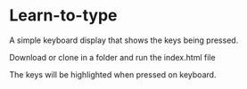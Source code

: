 # Learn-to-type
A simple keyboard display that shows the keys being pressed.

Download or clone in a folder and run the index.html file

The keys will be highlighted when pressed on keyboard.
